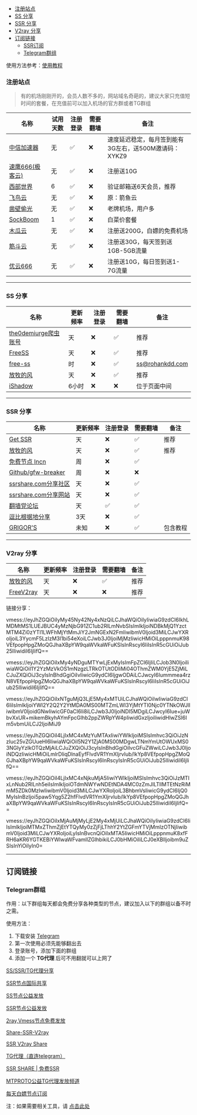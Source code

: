 - [注册站点](#注册站点)
- [SS 分享](#ss-分享)
- [SSR 分享](#ssr-分享)
- [V2ray 分享](#v2ray-分享)
- [订阅链接](#订阅链接)
	- [SSR订阅](#ssr订阅)
	- [Telegram群组](#telegram群组)


使用方法参考：[使用教程](README.md#使用教程)


### 注册站点

> 有的机场刚刚开的，会员人数不多的，网站域名奇葩的，建议大家只充值短时间的套餐，在充值前可以加入机场的官方群或者TG群组

| 名称                                                         | 试用天数 | 注册登录 | 需要翻墙 | 备注         |
| ------------------------------------------------------------ | -------- | -------- | -------- | ------------ |
| [中信加速器](https://api.233fly.com:39786/main_page?aff=XYKZ9&c=1)     | 无       | ✅        | ❌       | 速度延迟稳定，每月签到能有3G左右，送500M邀请码：XYKZ9         |
| [速鹰666(极客云)](https://jike0.com/auth/register?code=kP24)         | 无       | ✅        | ❌        | 注册送10G |
| [西部世界](https://xbsj9895.xyz/i/iv200315/NYyp0Iw)         | 6       | ✅        | ❌        | 验证邮箱送6天会员，推荐        |
| [飞鸟云](https://yy-vm.yuyu.cool/auth/register?code=HN8t)         | 无       | ✅        | ❌        | 原：箭鱼云         |
| [凿壁偷光](https://hi.ssrcf.top/auth/register?code=007)     | 无       | ✅        | ❌       | 老牌机场，用户多         |
| [SockBoom](https://sockboom.mobi/auth/register?affid=96955)         | 1       | ✅        | ❌        | 白菜价套餐 |
| [木瓜云](https://xn--9kq521dyvj.com/auth/register?code=Qqj0)     | 无       | ✅        | ❌       | 注册送200G，白嫖的免费机场         |
| [筋斗云](https://jdycloud.xyz/auth/register?code=k56R)     | 无       | ✅        | ❌       | 注册送30G，每天签到送1GB-5GB流量         |
| [优云666](https://youyun555.net/auth/register?code=8G2d)     | 无       | ✅        | ❌       | 注册送10G，每日签到送1-7G流量         |



---

### SS 分享

| 名称                                                         | 更新频率 | 注册登录 | 需要翻墙 | 备注         |
| ------------------------------------------------------------ | -------- | -------- | -------- | ------------ |
| [the0demiurge爬虫账号](http://ss.pythonic.life/)         | 天       | ❌        | ✅       | 推荐         |
| [FreeSS](https://my.freess.info/)         | 天       | ❌        | ✅        | 推荐         |
| [free-ss](https://free-ss.site/)                           | 时       | ❌        | ✅        | ss@rohankdd.com |
| [放牧的风](https://www.youneed.win/free-ss)         | 天       | ❌        | ✅        | 推荐         |
| [iShadow](https://get.ishadowx.biz/)                           | 6小时    | ❌        | ❌        | 位于页面中间 |

---

### SSR 分享

| 名称                                                         | 更新频率 | 注册登录 | 需要翻墙 | 备注         |
| ------------------------------------------------------------ | -------- | -------- | -------- | ------------ |
| [Get SSR](https://jichangdaquan.com/node/429.html)         | 天       | ❌        | ✅        | 推荐         |
| [放牧的风](https://www.youneed.win/free-ssr)         | 天       | ❌        | ✅        | 推荐         |
| [免费节点 Incn](https://lncn.org/)                           | 周       | ❌        | ✅        |            |
| [Github/gfw-breaker](https://github.com/gfw-breaker/ssr-accounts) | 周       | ❌        | ❌        |              |
| [ssrshare.com分享社区](https://www.ssrshare.com/forums/ssr-socks-v2ray.2/) | 天       | ❌        | ✅       |              |
| [ssrshare.com分享网站](https://www.ssrtool.com/tool/free_ssr) | 天       | ❌        | ✅        |              |
| [翻墙党论坛](https://fanqiangdang.com/)                      | 天       | ✅        | ✅        |              |
| [逗比根据地分享](https://doubibackup.com/95f80__8.html)   | 3天      | ❌        | ✅        |                                      |
| [GRIGOR'S](https://gdmi.weebly.com/3118523398online.html) | 未知     | ❌        | ✅       | 包含教程                             |


---


### V2ray 分享

| 名称                                                         | 更新频率 | 注册登录 | 需要翻墙 | 备注         |
| ------------------------------------------------------------ | -------- | -------- | -------- | ------------ |
| [放牧的风](https://www.youneed.win/free-v2ray)               | 天       | ❌        | ✅        | 推荐                |
| [FreeV2ray](https://view.freev2ray.org/)               | 天       | ❌        | ❌        | 推荐                |

链接分享：

vmess://eyJhZGQiOiIyMy45Ny42Ny4xNzQiLCJhaWQiOiIyIiwiaG9zdCI6IkhLMDMtMS1LUEJBUC4yMzNjbG91ZC1ub2RlLmNvbSIsImlkIjoiNDBkMjQ1YzctMTM4Zi0zYTI1LWFhMjYtMmJiY2JmNGExN2FmIiwibmV0Ijoid3MiLCJwYXRoIjoiL3YycmF5LzIzM3l1bi54eXoiLCJwb3J0IjoiMjMzIiwicHMiOiLpppnmuK98VEfpopHpgZMoQGJhaXBpYW9qaWVkaWFuKSIsInRscyI6IiIsInR5cGUiOiJub25lIiwidiI6IjIifQ==

vmess://eyJhZGQiOiIxMy4yNDguMTYwLjExMyIsImFpZCI6IjIiLCJob3N0IjoiIiwiaWQiOiI1Y2YzMzVkOS1mNzgzLTRkOTUtODliMi04OThmZWM0YjE5ZjMiLCJuZXQiOiJ3cyIsInBhdGgiOiIvIiwicG9ydCI6IjgwODAiLCJwcyI6Iummmea4rzN8VEfpopHpgZMoQGJhaXBpYW9qaWVkaWFuKSIsInRscyI6IiIsInR5cGUiOiJub25lIiwidiI6IjIifQ==

vmess://eyJhZGQiOiIxNTguMjQ3LjE5My4xMTUiLCJhaWQiOiIwIiwiaG9zdCI6IiIsImlkIjoiYWI2Y2Q2Y2YtMDA0MS00MTZmLWI3YjMtYTI0Njc0YTNkOWJlIiwibmV0IjoidGNwIiwicGF0aCI6Ii8iLCJwb3J0IjoiNDI5MDgiLCJwcyI6Iue+juWbvXxUR+mikemBkyhAYmFpcGlhb2ppZWRpYW4pIiwidGxzIjoiIiwidHlwZSI6Im5vbmUiLCJ2IjoiMiJ9

vmess://eyJhZGQiOiI4LjIxMC4xMzYuMTAxIiwiYWlkIjoiMSIsImhvc3QiOiJzNzIuc25vZGUueHl6IiwiaWQiOiI5N2Y1ZjA0MS00MDgwLTNmYmUtOWUxMS03NGIyYzlkOTQzMjAiLCJuZXQiOiJ3cyIsInBhdGgiOiIvcGFuZWwiLCJwb3J0IjoiNDQzIiwicHMiOiLmlrDliqDlnaEyfFlvdVR1YmXljrvlub/lkYp8VEfpopHpgZMoQGJhaXBpYW9qaWVkaWFuKSIsInRscyI6InRscyIsInR5cGUiOiJub25lIiwidiI6IjIifQ==

vmess://eyJhZGQiOiI4LjIxMC4xNjkuMjA5IiwiYWlkIjoiMSIsImhvc3QiOiJzMTIxLnNub2RlLnh5eiIsImlkIjoiOTdmNWYwNDEtNDA4MC0zZmJlLTllMTEtNzRiMmM5ZDk0MzIwIiwibmV0Ijoid3MiLCJwYXRoIjoiL3BhbmVsIiwicG9ydCI6IjQ0MyIsInBzIjoi5paw5Yqg5Z2hfFlvdVR1YmXljrvlub/lkYp8VEfpopHpgZMoQGJhaXBpYW9qaWVkaWFuKSIsInRscyI6InRscyIsInR5cGUiOiJub25lIiwidiI6IjIifQ==

vmess://eyJhZGQiOiIxMjAuMjMyLjE2My4xMjUiLCJhaWQiOiIyIiwiaG9zdCI6IiIsImlkIjoiMTMxZThmZjEtYTQyMy0zZjFjLThhY2YtZGFmYTVjMmIzOTNjIiwibmV0Ijoid3MiLCJwYXRoIjoiLyIsInBvcnQiOiIxMTA5IiwicHMiOiLpppnmuK8xfFRH6aKR6YGTKEBiYWlwaWFvamllZGlhbikiLCJ0bHMiOiIiLCJ0eXBlIjoibm9uZSIsInYiOiIyIn0=


---

## 订阅链接

### Telegram群组

作用：以下群组每天都会免费分享各种类型的节点，建议加入以下的群组以备不时之需。

使用方法：

1. 下载安装 [Telegram](https://telegram.org/)
2. 第一次使用必须先能够翻出去
3. 登录账号，添加下面的群组
4. 添加一个 **TG代理** 后可不用翻就可以上网了

[SS/SSR/TG代理分享](https://t.me/SSRSUB)

[SSR节点国际共享](https://t.me/ShadowsocksRssr)

[SS节点公益发放](https://t.me/ssList)

[SSR节点公益发放](https://t.me/ssrList)

[2ray,Vmess节点免费发放](https://t.me/V2List)

[Share-SSR-V2ray](https://t.me/Share-SSR-V2ray)

[SSR V2ray Share](https://t.me/freeshadowsock)

[TG代理（直连telegram）](https://t.me/socks5list)

[SSR SHARE | 免费SSR](https://t.me/gyjclub)

[MTPROTO公益TG代理发放频道](https://t.me/onessr)

[每天白嫖节点订阅](https://t.me/baipiaojiedian)


注：如果需要相关工具，请 [点击此处](https://github.com/selierlin/Share-SSR-V2ray/blob/master/tools.md)

